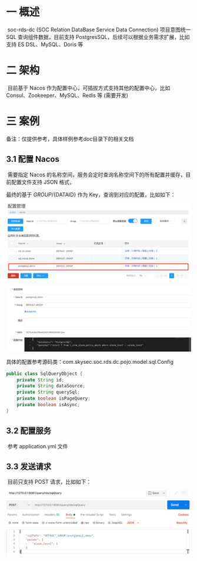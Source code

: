 # 一 概述

​	soc-rds-dc  (SOC Relation DataBase Service Data Connection) 项目意图统一 SQL 查询组件数据，目前支持 PostgresSQL，后续可以根据业务需求扩展，比如支持 ES DSL、MySQL、Doris 等

# 二 架构

​	目前基于 Nacos 作为配置中心，可插拔方式支持其他的配置中心，比如 Consul、Zookeeper、MySQL、Redis 等 (需要开发)

# 三 案例 

备注：仅提供参考，具体样例参考doc目录下的相关文档

## 3.1 配置 Nacos

​	需要指定 Nacos 的名称空间，服务会定时查询名称空间下的所有配置并缓存，目前配置文件支持 JSON 格式，

最终的基于 ${GROUP}/${DATAID} 作为 Key，查询到对应的配置，比如如下：

![](images\image-20231221112619166.png)

![image-20231221112828108](images\image-20231221112828108.png)

具体的配置参考源码类：com.skysec.soc.rds.dc.pojo.model.sql.Config

```java
public class SqlQueryObject {
    private String id;
    private String dataSource;
    private String querySql;
    private boolean isPageQuery;
    private boolean isAsync;
}
```

## 3.2 配置服务

​	参考 application.yml 文件

## 3.3 发送请求

​	目前只支持 POST 请求，比如如下：

![image-20231221113323439](images\image-20231221113323439.png)
